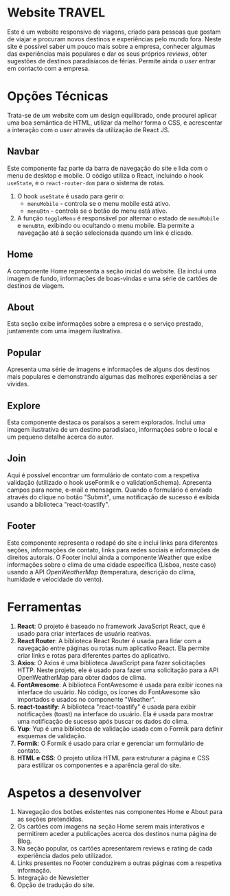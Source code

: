 # Website TRAVEL

Este é um website responsivo de viagens, criado para pessoas que gostam de viajar e procuram novos destinos e experiências pelo mundo fora. Neste site é possível saber um pouco mais sobre a empresa, conhecer algumas das experiências mais populares e dar os seus próprios _reviews_, obter sugestões de destinos paradisíacos de férias. Permite ainda o _user_ entrar em contacto com a empresa.

# Opções Técnicas

Trata-se de um website com um design equilibrado, onde procurei aplicar uma boa semântica de HTML, utilizar da melhor forma o CSS, e acrescentar a interação com o _user_ através da utilização de React JS.

## Navbar

Este componente faz parte da barra de navegação do site e lida com o menu de desktop e mobile. O código utiliza o React, incluindo o hook `useState`, e o `react-router-dom` para o sistema de rotas.

1.  O hook `useState` é usado para gerir o:
    - `menuMobile` - controla se o menu mobile está ativo.
    - `menuBtn` - controla se o botão do menu está ativo.
2.  A função `toggleMenu` é responsável por alternar o estado de `menuMobile` e `menuBtn`, exibindo ou ocultando o menu mobile. Ela permite a navegação até à seção selecionada quando um link é clicado.

## Home

A componente Home representa a seção inicial do website. Ela inclui uma imagem de fundo, informações de boas-vindas e uma série de cartões de destinos de viagem.

## About

Esta seção exibe informações sobre a empresa e o serviço prestado, juntamente com uma imagem ilustrativa.

## Popular

Apresenta uma série de imagens e informações de alguns dos destinos mais populares e demonstrando algumas das melhores experiências a ser vividas.

## Explore

Esta componente destaca os paraísos a serem explorados. Inclui uma imagem ilustrativa de um destino paradisíaco, informações sobre o local e um pequeno detalhe acerca do autor.

## Join

Aqui é possível encontrar um formulário de contato com a respetiva validação (utilizado o hook useFormik e o validationSchema). Apresenta campos para nome, e-mail e mensagem. Quando o formulário é enviado através do clique no botão "Submit", uma notificação de sucesso é exibida usando a biblioteca "react-toastify".

## Footer

Este componente representa o rodapé do site e inclui links para diferentes seções, informações de contato, links para redes sociais e informações de direitos autorais.
O Footer inclui ainda a componente Weather que exibe informações sobre o clima de uma cidade específica (Lisboa, neste caso) usando a API _OpenWeatherMap_ (temperatura, descrição do clima, humidade e velocidade do vento).

# Ferramentas

1.  **React**: O projeto é baseado no framework JavaScript React, que é usado para criar interfaces de usuário reativas.
2.  **React Router**: A biblioteca React Router é usada para lidar com a navegação entre páginas ou rotas num aplicativo React. Ela permite criar links e rotas para diferentes partes do aplicativo.
3.  **Axios**: O Axios é uma biblioteca JavaScript para fazer solicitações HTTP. Neste projeto, ele é usado para fazer uma solicitação para a API OpenWeatherMap para obter dados de clima.
4.  **FontAwesome**: A biblioteca FontAwesome é usada para exibir ícones na interface do usuário. No código, os ícones do FontAwesome são importados e usados no componente "Weather".
5.  **react-toastify**: A biblioteca "react-toastify" é usada para exibir notificações (toast) na interface do usuário. Ela é usada para mostrar uma notificação de sucesso após buscar os dados do clima.
6.  **Yup**: Yup é uma biblioteca de validação usada com o Formik para definir esquemas de validação.
7.  **Formik**: O Formik é usado para criar e gerenciar um formulário de contato.
8.  **HTML e CSS**: O projeto utiliza HTML para estruturar a página e CSS para estilizar os componentes e a aparência geral do site.

# Aspetos a desenvolver

1. Navegação dos botões existentes nas componentes Home e About para as seções pretendidas.
2. Os cartões com imagens na seção Home serem mais interativos e permitirem aceder a publicações acerca dos destinos numa página de Blog.
3. Na seção popular, os cartões apresentarem reviews e rating de cada experiência dados pelo utilizador.
4. Links presentes no Footer conduzirem a outras páginas com a respetiva informação.
5. Integração de Newsletter
6. Opção de tradução do site.
